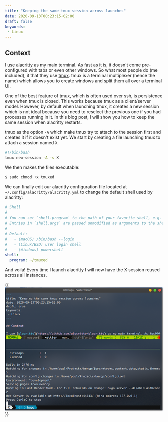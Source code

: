```yaml
---
title: "Keeping the same tmux session across launches"
date: 2020-09-13T00:23:15+02:00
draft: false
keywords:
 - Linux
---
```


## Context

I use [alacritty](https://github.com/alacritty/alacritty) as my main terminal. As fast as it is, it doesn't come pre-configured with tabs or even other windows. So what most people do (me included), it that they use [tmux](https://github.com/tmux/tmux).
tmux is a terminal multiplexer (hence the name) which allows you to create windows and split them all over a terminal UI.

One of the best feature of tmux, which is often used over ssh, is persistence even when tmux is closed. This works because tmux as a client/server model. However, by default when launching tmux, it creates a new session which is not ideal because you need to reselect the previous one if you had processes running in it. In this blog post, I will show you how to keep the same session when alacritty restarts.

tmux as the option `-A` which make tmux try to attach to the session first and creates it if it doesn't exist yet. We start by creating a file launching tmux to attach a session named `X`.

```bash
#!/bin/bash
tmux new-session -A -s X
```

We then makes the files executable:

```bash
$ sudo chmod +x tmuxed
```

We can finally edit our alacritty configuration file located at `~/.config/alacritty/alacritty.yml` to change the default shell used by alacritty:

```yml
# Shell
#
# You can set `shell.program` to the path of your favorite shell, e.g. `/bin/fish`.
# Entries in `shell.args` are passed unmodified as arguments to the shell.
#
# Default:
#   - (macOS) /bin/bash --login
#   - (Linux/BSD) user login shell
#   - (Windows) powershell
shell:
  program: ~/tmuxed
```

And voila! Every time I launch alacritty I will now have the X session reused across all instances.

{{<img src="alacritty.png" caption="The alacritty terminal emulator" center=true >}}

